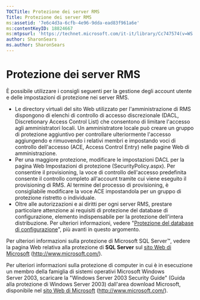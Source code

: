 ```yaml
---
TOCTitle: Protezione dei server RMS
Title: Protezione dei server RMS
ms:assetid: '7e6c4d3a-6cfb-4e96-9dda-ead83f961a6e'
ms:contentKeyID: 18824667
ms:mtpsurl: 'https://technet.microsoft.com/it-it/library/Cc747574(v=WS.10)'
author: SharonSears
ms.author: SharonSears
---
```


Protezione dei server RMS
=========================

È possibile utilizzare i consigli seguenti per la gestione degli account utente e delle impostazioni di protezione nei server RMS.

-   Le directory virtuali del sito Web utilizzato per l'amministrazione di RMS dispongono di elenchi di controllo di accesso discrezionale (DACL, Discretionary Access Control List) che consentono di limitare l'accesso agli amministratori locali. Un amministratore locale può creare un gruppo di protezione aggiuntivo per controllare ulteriormente l'accesso aggiungendo e rimuovendo i relativi membri e impostando voci di controllo dell'accesso (ACE, Access Control Entry) nelle pagine Web di amministrazione.
-   Per una maggiore protezione, modificare le impostazioni DACL per la pagina Web Impostazioni di protezione (SecurityPolicy.aspx). Per consentire il provisioning, la voce di controllo dell'accesso predefinita consente il controllo completo all'account tramite cui viene eseguito il provisioning di RMS. Al termine del processo di provisioning, è consigliabile modificare la voce ACE impostandola per un gruppo di protezione ristretto o individuale.
-   Oltre alle autorizzazioni e ai diritti per ogni server RMS, prestare particolare attenzione ai requisiti di protezione del database di configurazione, elemento indispensabile per la protezione dell'intera distribuzione. Per ulteriori informazioni, vedere "[Protezione del database di configurazione](https://technet.microsoft.com/e023b96f-81d0-45fb-8cc5-becaf6d47ae1)", più avanti in questo argomento.

Per ulteriori informazioni sulla protezione di Microsoft SQL Server™, vedere la pagina Web relativa alla protezione di **SQL Server** sul [sito Web di Microsoft](http://www.microsoft.com/) (http://www.microsoft.com/).

Per ulteriori informazioni sulla protezione di computer in cui è in esecuzione un membro della famiglia di sistemi operativi Microsoft Windows Server 2003, scaricare la "Windows Server 2003 Security Guide" (Guida alla protezione di Windows Server 2003) dall'area download Microsoft, disponibile nel [sito Web di Microsoft](http://www.microsoft.com/) (http://www.microsoft.com/).
